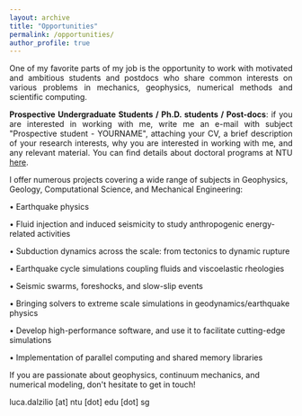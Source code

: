 ```yaml
---
layout: archive
title: "Opportunities"
permalink: /opportunities/
author_profile: true
---
```


<p style='text-align: justify;'> One of my favorite parts of my job is the opportunity to work with motivated and ambitious students and postdocs who share common interests on various problems in mechanics, geophysics, numerical methods and scientific computing. </p>

<p style='text-align: justify;'> <strong>Prospective Undergraduate Students / Ph.D. students / Post-docs</strong>: if you are interested in working with me, write me an e-mail with subject "Prospective student - YOURNAME", attaching your CV, a brief description of your research interests, why you are interested in working with me, and any relevant material. You can find details about doctoral programs at NTU <a href="https://www.ntu.edu.sg/education/graduate-programme/ase-doctor-of-philosophy-(phd)-(by-research)" target="_blank">here</a>. </p>

I offer numerous projects covering a wide range of subjects in Geophysics, Geology, Computational Science, and Mechanical Engineering:

• Earthquake physics

• Fluid injection and induced seismicity to study anthropogenic energy-related activities

• Subduction dynamics across the scale: from tectonics to dynamic rupture

• Earthquake cycle simulations coupling fluids and viscoelastic rheologies

• Seismic swarms, foreshocks, and slow-slip events

• Bringing solvers to extreme scale simulations in geodynamics/earthquake physics

• Develop high-performance software, and use it to facilitate cutting-edge simulations

• Implementation of parallel computing and shared memory libraries

If you are passionate about geophysics, continuum mechanics, and numerical modeling, don't hesitate to get in touch!

luca.dalzilio [at] ntu [dot] edu [dot] sg
